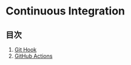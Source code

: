 # Continuous Integration

## 目次

1. [Git Hook](./git-hook.md)
2. [GitHub Actions](./github-actions.md)
